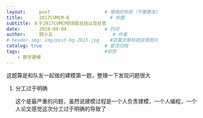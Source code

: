 ```yaml
---
layout:     post                    # 使用的布局（不需要改）
title:      2017CUMCM-B               # 标题 
subtitle: 关于2017CUMCM的B题总结以及反思
date:       2018-09-04              # 时间
author:     顾小五                      # 作者
# header-img: img/post-bg-2015.jpg    #这篇文章标题背景图片
catalog: true                       # 是否归档
tags:                               #标签
    - 数学建模
---
```



这题算是和队友一起做的建模第一题，整理一下发现问题很大

1. 分工过于明确

   这个是最严重的问题，虽然说建模过程是一个人负责建模，一个人编程，一个人论文感觉这次分工过于明确的导致了

